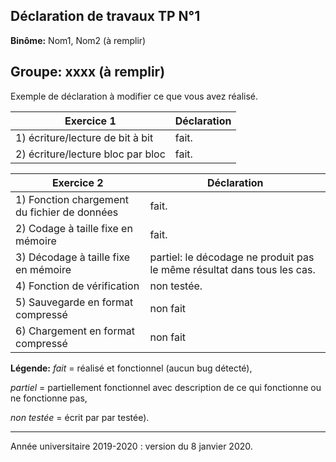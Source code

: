 ## Déclaration de travaux TP N°1

**Binôme:** Nom1, Nom2 (à remplir)

**Groupe:** xxxx (à remplir)
---
Exemple de déclaration à  modifier ce que vous avez réalisé.

| Exercice 1 | Déclaration
| ---|---
| 1) écriture/lecture de bit à bit | fait.
| 2) écriture/lecture bloc par bloc | fait.


| Exercice 2 | Déclaration
| ---|---
| 1) Fonction chargement du fichier de données  | fait.
| 2) Codage à taille fixe en mémoire | fait.
| 3) Décodage à taille fixe en mémoire | partiel: le décodage ne produit pas le même résultat dans tous les cas.
| 4) Fonction de vérification | non testée.
| 5) Sauvegarde en format compressé | non fait
| 6) Chargement en format compressé  | non fait

**Légende:**
*fait* = réalisé et fonctionnel (aucun bug détecté),

*partiel* = partiellement fonctionnel  avec description de ce qui fonctionne ou ne fonctionne pas,

*non testée* = écrit par par testée).

---
Année universitaire 2019-2020 : version du 8 janvier 2020.

